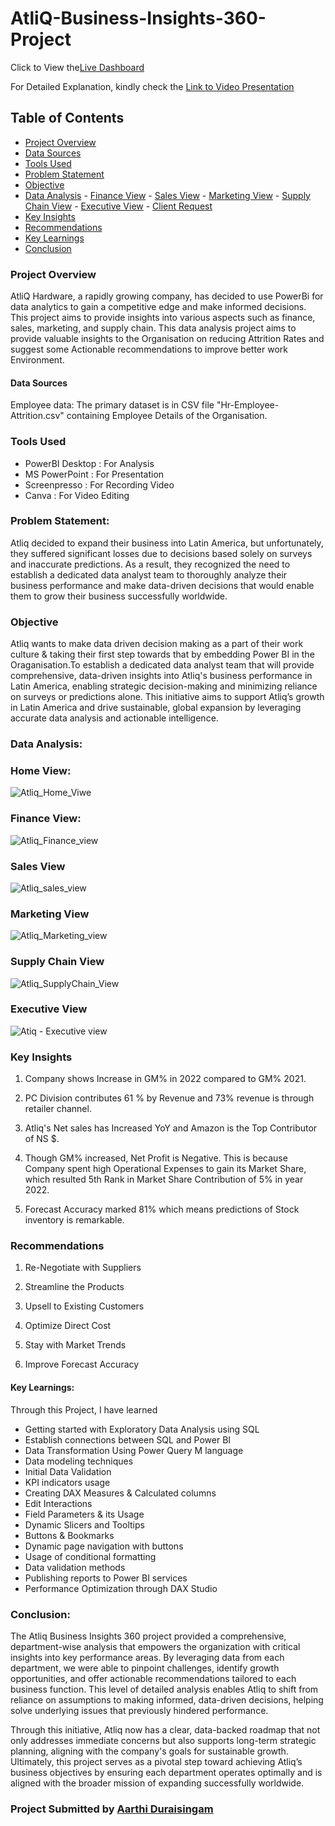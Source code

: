 # AtliQ-Business-Insights-360-Project

Click to View the[Live Dashboard](https://app.powerbi.com/view?r=eyJrIjoiOGJiMGMyZmEtN2NkNi00MzFhLWEwMDktNjI4ZTUyYWQ4MTI1IiwidCI6ImM2ZTU0OWIzLTVmNDUtNDAzMi1hYWU5LWQ0MjQ0ZGM1YjJjNCJ9)

For Detailed Explanation, kindly check the [Link to Video Presentation](https://youtu.be/BFtLY7gSMtY) 

## Table of Contents
- [Project Overview](#project-overview) 
- [Data Sources](#data-sources)
- [Tools Used](#tools-used) 
- [Problem Statement](#problem-statement)
- [Objective](#objective)
- [Data Analysis](#data-analysis)
      - [Finance View](#finance-view)
      - [Sales View](#sales-view)
      - [Marketing View](#marketing-view)
      - [Supply Chain View](#supply-chain-view)
      - [Executive View](#executive-view)
      - [Client Request](#client-request)
- [Key Insights](#key-insights)
- [Recommendations](#recommendations)
- [Key Learnings](#key-learnings)
- [Conclusion](#conclusion)
  
### Project Overview
AtliQ Hardware, a rapidly growing company, has decided to use PowerBi for data analytics to gain a competitive edge and make informed decisions. This project aims to provide insights into various aspects such as finance, sales, marketing, and supply chain. This data analysis project aims to provide valuable insights to the Organisation on reducing Attrition Rates and suggest some Actionable 
recommendations to improve better work Environment.  

#### Data Sources
Employee data: The primary dataset is in CSV file "Hr-Employee-Attrition.csv" containing Employee Details of the Organisation.

### Tools Used
- PowerBI Desktop : For Analysis
- MS PowerPoint : For Presentation
- Screenpresso : For Recording Video
- Canva : For Video Editing

### Problem Statement:
Atliq decided to expand their business into Latin America, but unfortunately, they suffered significant losses due to decisions based solely on surveys and inaccurate predictions. 
As a result, they recognized the need to establish a dedicated data analyst team to thoroughly analyze their business performance and make data-driven decisions that would enable them to grow their business successfully worldwide.

### Objective
Atliq wants to make data driven decision making as a part of their work culture & taking their first step towards that by embedding Power BI in the Oraganisation.To establish a dedicated data analyst team that will provide comprehensive, data-driven insights into Atliq's business performance in Latin America, enabling strategic decision-making and minimizing reliance on surveys or predictions alone. This initiative aims to support Atliq’s growth in Latin America and drive sustainable, global expansion by leveraging accurate data analysis and actionable intelligence.

### Data Analysis:  

### Home View:

![Atliq_Home_Viwe](https://github.com/user-attachments/assets/776e9c6d-c516-4668-86db-fc79026f9fab)

       
### Finance View:

![Atliq_Finance_view](https://github.com/user-attachments/assets/7cc476c4-fe0d-4641-87a2-2115dec76c72)

### Sales View

![Atliq_sales_view](https://github.com/user-attachments/assets/35c8d085-94d5-4804-8bd6-3b135861ca90)

### Marketing View

![Atliq_Marketing_view](https://github.com/user-attachments/assets/df651e6c-c64a-4fcd-93f0-e94be42c688c)

### Supply Chain View

![Atliq_SupplyChain_View](https://github.com/user-attachments/assets/98b80a12-7157-4cf9-92ab-b083b57d332f)

### Executive View

![Atiq - Executive view](https://github.com/user-attachments/assets/8d85bd5c-c0e5-4adc-915a-de889412505b)


### Key Insights
1. Company shows Increase in GM% in 2022 compared to GM% 2021.

2. PC Division contributes 61 % by Revenue and 73% revenue is through retailer channel.

3. Atliq's Net sales has Increased YoY and Amazon is the Top Contributor of NS $.

4. Though GM% increased, Net Profit is Negative. This is because Company spent high Operational Expenses to gain its Market Share, which resulted 5th Rank in Market Share Contribution of 5% in year 2022.

5. Forecast Accuracy marked 81% which means predictions of Stock inventory is remarkable.

### Recommendations

1. Re-Negotiate with Suppliers

2. Streamline the Products

3. Upsell to Existing Customers

4. Optimize Direct Cost

5. Stay with Market Trends

6. Improve Forecast Accuracy

#### Key Learnings:
Through this Project, I have learned 
- Getting started with Exploratory Data Analysis using SQL
- Establish connections between SQL and Power BI
- Data Transformation Using Power Query M language
- Data modeling techniques
- Initial Data Validation
- KPI indicators usage
- Creating DAX Measures & Calculated columns
- Edit Interactions
- Field Parameters & its Usage
- Dynamic Slicers and Tooltips
- Buttons & Bookmarks
- Dynamic page navigation with buttons
- Usage of conditional formatting
- Data validation methods
- Publishing reports to Power BI services
- Performance Optimization through DAX Studio

### Conclusion:
The Atliq Business Insights 360 project provided a comprehensive, department-wise analysis that empowers the organization with critical insights into key performance areas. By leveraging data from each department, we were able to pinpoint challenges, identify growth opportunities, and offer actionable recommendations tailored to each business function. This level of detailed analysis enables Atliq to shift from reliance on assumptions to making informed, data-driven decisions, helping solve underlying issues that previously hindered performance.

Through this initiative, Atliq now has a clear, data-backed roadmap that not only addresses immediate concerns but also supports long-term strategic planning, aligning with the company's goals for sustainable growth. Ultimately, this project serves as a pivotal step toward achieving Atliq’s business objectives by ensuring each department operates optimally and is aligned with the broader mission of expanding successfully worldwide.


### Project Submitted by [Aarthi Duraisingam](https://www.linkedin.com/in/aarthi-duraisingam-2438b7248/) 
